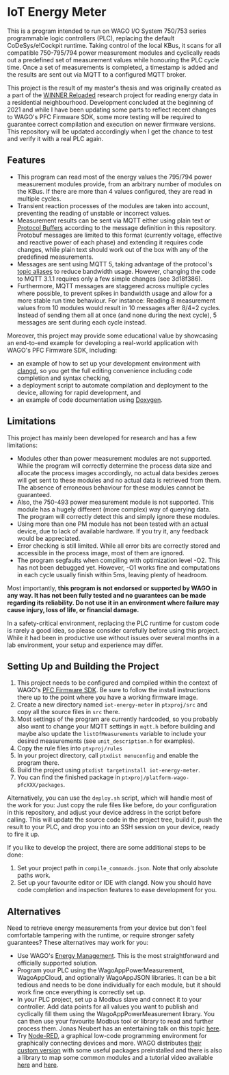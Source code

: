 # IoT Energy Meter

This is a program intended to run on WAGO I/O System 750/753 series programmable logic controllers
(PLC), replacing the default CoDeSys/e!Cockpit runtime. Taking control of the local KBus, it scans
for all compatible 750-795/794 power measurement modules and cyclically reads out a predefined set
of measurement values while honouring the PLC cycle time.  Once a set of measurements is completed,
a timestamp is added and the results are sent out via MQTT to a configured MQTT broker.

This project is the result of my master's thesis and was originally created as a part of the
[WINNER Reloaded](https://winner-projekt.de/) research project for reading energy data in
a residential neighbourhood. Development concluded at the beginning of 2021 and while I have been
updating some parts to reflect recent changes to WAGO's PFC Firmware SDK, some more testing will
be required to guarantee correct compilation and execution on newer firmware versions. This
repository will be updated accordingly when I get the chance to test and verify it with a real PLC
again.


## Features

* This program can read most of the energy values the 795/794 power measurement modules provide,
  from an arbitrary number of modules on the KBus. If there are more than 4 values configured,
  they are read in multiple cycles.
* Transient reaction processes of the modules are taken into account, preventing the reading of
  unstable or incorrect values.
* Measurement results can be sent via MQTT either using plain text or
  [Protocol Buffers](https://developers.google.com/protocol-buffers/) according to the message
  definition in this repository. Protobuf messages are limited to this format (currently voltage,
  effective and reactive power of each phase) and extending it requires code changes, while plain
  text should work out of the box with any of the predefined measurements.
* Messages are sent using MQTT 5, taking advantage of the protocol's
  [topic aliases](https://docs.oasis-open.org/mqtt/mqtt/v5.0/os/mqtt-v5.0-os.html#_Toc3901113) to
  reduce bandwidth usage. However, changing the code to MQTT 3.1.1 requires only a few simple
  changes (see 3d18f386).
* Furthermore, MQTT messages are staggered across multiple cycles where possible, to prevent spikes
  in bandwidth usage and allow for a more stable run time behaviour. For instance: Reading
  8 measurement values from 10 modules would result in 10 messages after 8/4=2 cycles. Instead of
  sending them all at once (and none during the next cycle), 5 messages are sent during each cycle
  instead.

Moreover, this project may provide some educational value by showcasing an end-to-end example for
developing a real-world application with WAGO's PFC Firmware SDK, including:
* an example of how to set up your development environment with [clangd](https://clangd.llvm.org/),
  so you get the full editing convenience including code completion and syntax checking,
* a deployment script to automate compilation and deployment to the device, allowing for rapid
  development, and
* an example of code documentation using [Doxygen](https://www.doxygen.nl/).


## Limitations

This project has mainly been developed for research and has a few limitations:
* Modules other than power measurement modules are not supported. While the program will correctly
  determine the process data size and allocate the process images accordingly, no actual data
  besides zeroes will get sent to these modules and no actual data is retrieved from them. The
  absence of erroneous behaviour for these modules cannot be guaranteed.
* Also, the 750-493 power measurement module is not supported. This module has a hugely different
  (more complex) way of querying data. The program will correctly detect this and simply ignore
  these modules.
* Using more than one PM module has not been tested with an actual device, due to lack of
  available hardware. If you try it, any feedback would be appreciated.
* Error checking is still limited. While all error bits are correctly stored and accessible in the
  process image, most of them are ignored.
* The program segfaults when compiling with optimization level -O2. This has not been debugged yet.
  However, -O1 works fine and computations in each cycle usually finish within 5ms, leaving plenty
  of headroom.

Most importantly, **this program is not endorsed or supported by WAGO in any way. It has not been
fully tested and no guarantees can be made regarding its reliability. Do not use it in an
environment where failure may cause injury, loss of life, or financial damage.**

In a safety-critical environment, replacing the PLC runtime for custom code is rarely a good idea,
so please consider carefully before using this project. While it had been in productive use
without issues over several months in a lab environment, your setup and experience may differ.


## Setting Up and Building the Project

1. This project needs to be configured and compiled within the context of WAGO's
   [PFC Firmware SDK](https://github.com/WAGO/pfc-firmware-sdk). Be sure to follow the install
   instructions there up to the point where you have a working firmware image.
2. Create a new directory named `iot-energy-meter` in `ptxproj/src` and copy all the source files
   in `src` there.
3. Most settings of the program are currently hardcoded, so you probably also want to change your
   MQTT settings in `mqtt.h` before building and maybe also update the `listOfMeasurements`
   variable to include your desired measurements (see `unit_description.h` for examples).
4. Copy the rule files into `ptxproj/rules`
5. In your project directory, call `ptxdist menuconfig` and enable the program there.
6. Build the project using `ptxdist targetinstall iot-energy-meter`.
7. You can find the finished package in `ptxproj/platform-wago-pfcXXX/packages`.

Alternatively, you can use the `deploy.sh` script, which will handle most of the work for you: Just
copy the rule files like before, do your configuration in this repository, and adjust your device
address in the script before calling. This will update the source code in the project tree, build it,
push the result to your PLC, and drop you into an SSH session on your device, ready to fire it up.

If you like to develop the project, there are some additional steps to be done:
1. Set your project path in `compile_commands.json`. Note that only absolute paths work.
2. Set up your favourite editor or IDE with clangd. Now you should have code completion and
   inspection features to ease development for you.


## Alternatives

Need to retrieve energy measurements from your device but don't feel comfortable tampering with
the runtime, or require stronger safety guarantees?
These alternatives may work for you:
* Use WAGO's [Energy Management](https://www.wago.com/global/energy-management). This is the most
  straightforward and officially supported solution.
* Program your PLC using the WagoAppPowerMeasurement, WagoAppCloud, and optionally WagoAppJSON
  libraries. It can be a bit tedious and needs to be done individually for each module,
  but it should work fine once everything is correctly set up.
* In your PLC project, set up a Modbus slave and connect it to your controller. Add data points for
  all values you want to publish and cyclically fill them using the WagoAppPowerMeasurement library.
  You can then use your favourite Modbus tool or library to read and further process them. Jonas
  Neubert has an entertaining talk on this topic [here](https://www.youtube.com/watch?v=EMkWRlbpJsk).
* Try [Node-RED](https://nodered.org/), a graphical low-code programming environment for graphically
  connecting devices and more. WAGO distributes [their custom version](https://github.com/WAGO/node-red-iot)
  with some useful packages preinstalled and there is also a library to map some common modules
  and a tutorial video available [here](https://flows.nodered.org/node/node-red-contrib-remote-io)
  and [here](https://www.youtube.com/watch?v=9syAlOw6a_A).
